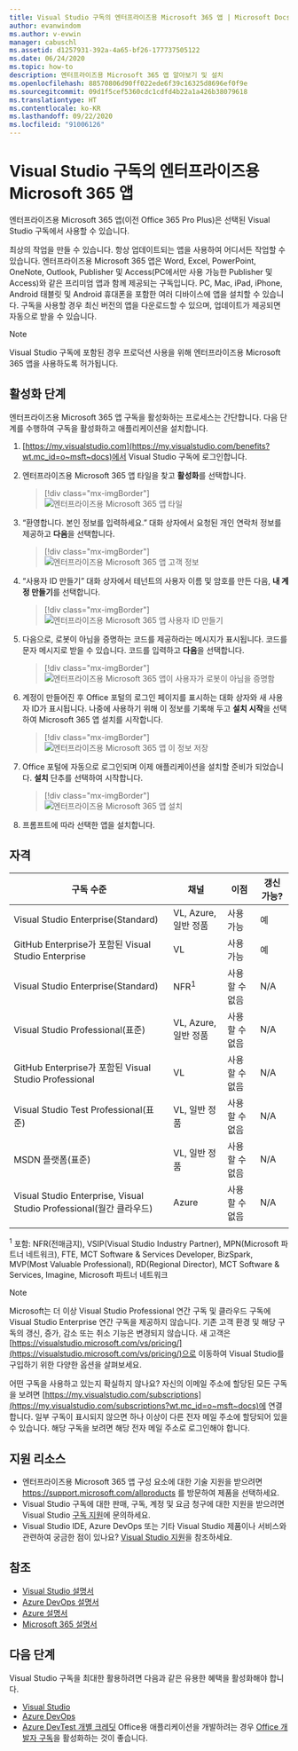 ```yaml
---
title: Visual Studio 구독의 엔터프라이즈용 Microsoft 365 앱 | Microsoft Docs
author: evanwindom
ms.author: v-evwin
manager: cabuschl
ms.assetid: d1257931-392a-4a65-bf26-177737505122
ms.date: 06/24/2020
ms.topic: how-to
description: 엔터프라이즈용 Microsoft 365 앱 알아보기 및 설치
ms.openlocfilehash: 88570806d90ff022ede6f39c16325d8696ef0f9e
ms.sourcegitcommit: 09d1f5cef5360cdc1cdfd4b22a1a426b38079618
ms.translationtype: HT
ms.contentlocale: ko-KR
ms.lasthandoff: 09/22/2020
ms.locfileid: "91006126"
---
```

# <a name="microsoft-365-apps-for-enterprise-in-visual-studio-subscriptions"></a>Visual Studio 구독의 엔터프라이즈용 Microsoft 365 앱
엔터프라이즈용 Microsoft 365 앱(이전 Office 365 Pro Plus)은 선택된 Visual Studio 구독에서 사용할 수 있습니다. 

최상의 작업을 만들 수 있습니다. 항상 업데이트되는 앱을 사용하여 어디서든 작업할 수 있습니다. 엔터프라이즈용 Microsoft 365 앱은 Word, Excel, PowerPoint, OneNote, Outlook, Publisher 및 Access(PC에서만 사용 가능한 Publisher 및 Access)와 같은 프리미엄 앱과 함께 제공되는 구독입니다. PC, Mac, iPad, iPhone, Android 태블릿 및 Android 휴대폰을 포함한 여러 디바이스에 앱을 설치할 수 있습니다. 구독을 사용할 경우 최신 버전의 앱을 다운로드할 수 있으며, 업데이트가 제공되면 자동으로 받을 수 있습니다.

> [!NOTE]
> Visual Studio 구독에 포함된 경우 프로덕션 사용을 위해 엔터프라이즈용 Microsoft 365 앱을 사용하도록 허가됩니다.  

## <a name="activation-steps"></a>활성화 단계
엔터프라이즈용 Microsoft 365 앱 구독을 활성화하는 프로세스는 간단합니다.  다음 단계를 수행하여 구독을 활성화하고 애플리케이션을 설치합니다.

1. [https://my.visualstudio.com](https://my.visualstudio.com/benefits?wt.mc_id=o~msft~docs)에서 Visual Studio 구독에 로그인합니다.
1. 엔터프라이즈용 Microsoft 365 앱 타일을 찾고 **활성화**를 선택합니다.
   > [!div class="mx-imgBorder"]
   > ![엔터프라이즈용 Microsoft 365 앱 타일](_img/microsoft-365-apps-for-enterprise/tile-activate.png "‘활성화’를 선택하여 구독을 시작합니다.")

1. “환영합니다. 본인 정보를 입력하세요.” 대화 상자에서 요청된 개인 연락처 정보를 제공하고 **다음**을 선택합니다.
   > [!div class="mx-imgBorder"]
   > ![엔터프라이즈용 Microsoft 365 앱 고객 정보](_img/microsoft-365-apps-for-enterprise/get-to-know-you.png "연락처 정보를 입력합니다.")

1. “사용자 ID 만들기” 대화 상자에서 테넌트의 사용자 이름 및 암호를 만든 다음, **내 계정 만들기**를 선택합니다.
   > [!div class="mx-imgBorder"]
   > ![엔터프라이즈용 Microsoft 365 앱 사용자 ID 만들기](_img/microsoft-365-apps-for-enterprise/create-your-user-id.png "사용자 ID 및 암호를 만듭니다.")

1. 다음으로, 로봇이 아님을 증명하는 코드를 제공하라는 메시지가 표시됩니다.  코드를 문자 메시지로 받을 수 있습니다.  코드를 입력하고 **다음**을 선택합니다. 
   > [!div class="mx-imgBorder"]
   > ![엔터프라이즈용 Microsoft 365 앱이 사용자가 로봇이 아님을 증명함](_img/microsoft-365-apps-for-enterprise/prove-youre-not-a-robot.png "코드를 요청하고 입력하여 계속 진행합니다.")

1. 계정이 만들어진 후 Office 포털의 로그인 페이지를 표시하는 대화 상자와 새 사용자 ID가 표시됩니다.  나중에 사용하기 위해 이 정보를 기록해 두고 **설치 시작**을 선택하여 Microsoft 365 앱 설치를 시작합니다.
   > [!div class="mx-imgBorder"]
   > ![엔터프라이즈용 Microsoft 365 앱 이 정보 저장](_img/microsoft-365-apps-for-enterprise/save-this-info.png "새 사용자 ID 및 Office 포털의 링크를 저장합니다.")

1. Office 포털에 자동으로 로그인되며 이제 애플리케이션을 설치할 준비가 되었습니다.  **설치** 단추를 선택하여 시작합니다.
   > [!div class="mx-imgBorder"]
   > ![엔터프라이즈용 Microsoft 365 앱 설치](_img/microsoft-365-apps-for-enterprise/install-your-office-apps.png "‘설치’ 단추를 선택하여 애플리케이션을 설치합니다.")
1. 프롬프트에 따라 선택한 앱을 설치합니다.  

## <a name="eligibility"></a>자격

| 구독 수준                                                 |     채널                                            | 이점                                                          | 갱신 가능?    |
|--------------------------------------------------------------------|---------------------------------------------------------|------------------------------------------------------------------|---------------|
| Visual Studio Enterprise(Standard)   | VL, Azure, 일반 정품| 사용 가능       |  예          |
| GitHub Enterprise가 포함된 Visual Studio Enterprise  | VL | 사용 가능       |  예          |
| Visual Studio Enterprise(Standard)   | NFR<sup>1</sup> | 사용할 수 없음       |  N/A          |
| Visual Studio Professional(표준) | VL, Azure, 일반 정품                                       | 사용할 수 없음                                                            |  N/A          |
| GitHub Enterprise가 포함된 Visual Studio Professional | VL | 사용할 수 없음         |  N/A          |
| Visual Studio Test Professional(표준)                         | VL, 일반 정품                                              | 사용할 수 없음                                             |  N/A          |
| MSDN 플랫폼(표준)                                          | VL, 일반 정품                                              | 사용할 수 없음                                              |  N/A          |
| Visual Studio Enterprise, Visual Studio Professional(월간 클라우드) | Azure | 사용할 수 없음 | N/A |
|  |

<sup>1</sup>  포함: NFR(전매금지), VSIP(Visual Studio Industry Partner), MPN(Microsoft 파트너 네트워크), FTE, MCT Software & Services Developer, BizSpark, MVP(Most Valuable Professional), RD(Regional Director), MCT Software & Services, Imagine, Microsoft 파트너 네트워크

> [!NOTE]
> Microsoft는 더 이상 Visual Studio Professional 연간 구독 및 클라우드 구독에 Visual Studio Enterprise 연간 구독을 제공하지 않습니다. 기존 고객 환경 및 해당 구독의 갱신, 증가, 감소 또는 취소 기능은 변경되지 않습니다. 새 고객은 [https://visualstudio.microsoft.com/vs/pricing/](https://visualstudio.microsoft.com/vs/pricing/)으로 이동하여 Visual Studio를 구입하기 위한 다양한 옵션을 살펴보세요.

어떤 구독을 사용하고 있는지 확실하지 않나요?  자신의 이메일 주소에 할당된 모든 구독을 보려면 [https://my.visualstudio.com/subscriptions](https://my.visualstudio.com/subscriptions?wt.mc_id=o~msft~docs)에 연결합니다. 일부 구독이 표시되지 않으면 하나 이상이 다른 전자 메일 주소에 할당되어 있을 수 있습니다.  해당 구독을 보려면 해당 전자 메일 주소로 로그인해야 합니다.

## <a name="support-resources"></a>지원 리소스
- 엔터프라이즈용 Microsoft 365 앱 구성 요소에 대한 기술 지원을 받으려면 https://support.microsoft.com/allproducts 를 방문하여 제품을 선택하세요.
- Visual Studio 구독에 대한 판매, 구독, 계정 및 요금 청구에 대한 지원을 받으려면 Visual Studio [구독 지원](https://visualstudio.microsoft.com/subscriptions/support/)에 문의하세요.
- Visual Studio IDE, Azure DevOps 또는 기타 Visual Studio 제품이나 서비스와 관련하여 궁금한 점이 있나요?  [Visual Studio 지원](https://visualstudio.microsoft.com/support/)을 참조하세요.

## <a name="see-also"></a>참조
- [Visual Studio 설명서](/visualstudio/)
- [Azure DevOps 설명서](/azure/devops/)
- [Azure 설명서](/azure/)
- [Microsoft 365 설명서](/microsoft-365/)

## <a name="next-steps"></a>다음 단계
Visual Studio 구독을 최대한 활용하려면 다음과 같은 유용한 혜택을 활성화해야 합니다.
- [Visual Studio](vs-ide-benefit.md)
- [Azure DevOps](vs-azure-devops.md)
- [Azure DevTest 개별 크레딧](vs-azure.md) Office용 애플리케이션을 개발하려는 경우 [Office 개발자 구독](./vs-m365.md)을 활성화하는 것이 좋습니다.